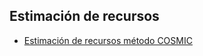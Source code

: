 ## Estimación de recursos

* [Estimación de recursos método COSMIC](https://github.com/RichVR2321/FIS-PROYECTO-2023/blob/PD-4/Estimaci%C3%B3n_Cosmic.md) 
